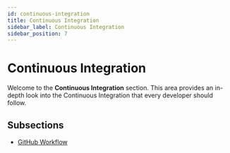 ```yaml
---
id: continuous-integration
title: Continuous Integration
sidebar_label: Continuous Integration
sidebar_position: 7
---
```


# Continuous Integration

Welcome to the **Continuous Integration** section. This area provides an in-depth look into the Continuous Integration that every developer should follow.
## Subsections

- [GitHub Workflow](./github_workflow.md)
<!-- - [Syntax Structure](sintax_structure) -->

